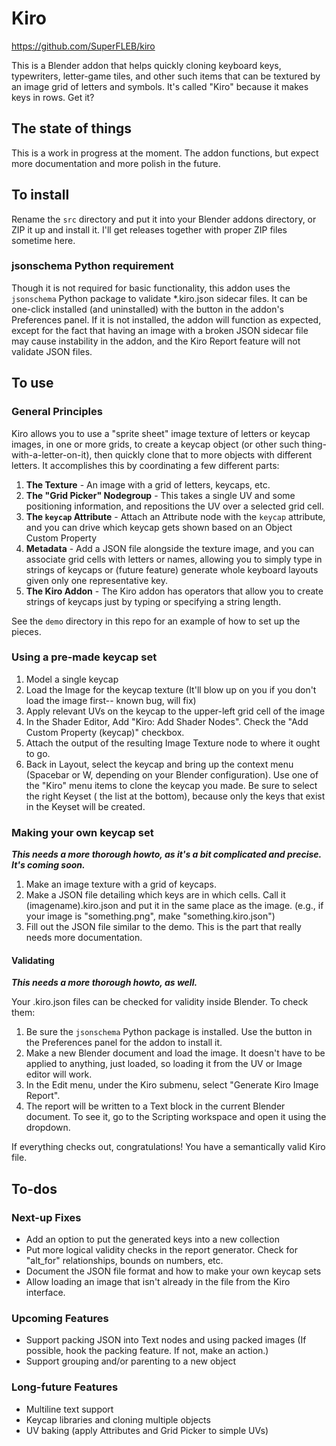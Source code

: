 # Kiro

https://github.com/SuperFLEB/kiro

This is a Blender addon that helps quickly cloning keyboard keys, typewriters, letter-game tiles, and other such items
that can be textured by an image grid of letters and symbols. It's called "Kiro" because it makes keys in rows. Get it?

## The state of things

This is a work in progress at the moment. The addon functions, but expect more documentation and more polish in the
future.

## To install

Rename the `src` directory and put it into your Blender addons directory, or ZIP it up and install it. I'll get releases
together with proper ZIP files sometime here.

### jsonschema Python requirement

Though it is not required for basic functionality, this addon uses the `jsonschema` Python package to validate
*.kiro.json sidecar files. It can be one-click installed (and uninstalled) with the button in the addon's Preferences
panel. If it is not installed, the addon will function as expected, except for the fact that having an image with a
broken JSON sidecar file may cause instability in the addon, and the Kiro Report feature will not validate JSON files.

## To use

### General Principles

Kiro allows you to use a "sprite sheet" image texture of letters or keycap images, in one or more grids, to create a
keycap object (or other such thing-with-a-letter-on-it), then quickly clone that to more objects with different letters.
It accomplishes this by coordinating a few different parts:

1. **The Texture** - An image with a grid of letters, keycaps, etc.
2. **The "Grid Picker" Nodegroup** - This takes a single UV and some positioning information, and repositions the UV
   over a selected grid cell.
3. **The `keycap` Attribute** - Attach an Attribute node with the `keycap` attribute, and you can drive which keycap
   gets shown based on an Object Custom Property
4. **Metadata** - Add a JSON file alongside the texture image, and you can associate grid cells with letters or names,
   allowing you to simply type in strings of keycaps or (future feature) generate whole keyboard layouts given only one
   representative key.
5. **The Kiro Addon** - The Kiro addon has operators that allow you to create strings of keycaps just by typing or
   specifying a string length.

See the `demo` directory in this repo for an example of how to set up the pieces.

### Using a pre-made keycap set

1. Model a single keycap
2. Load the Image for the keycap texture (It'll blow up on you if you don't load the image first-- known bug, will fix)
3. Apply relevant UVs on the keycap to the upper-left grid cell of the image
4. In the Shader Editor, Add "Kiro: Add Shader Nodes". Check the "Add Custom Property (keycap)" checkbox.
5. Attach the output of the resulting Image Texture node to where it ought to go.
6. Back in Layout, select the keycap and bring up the context menu (Spacebar or W, depending on your Blender
   configuration). Use one of the "Kiro" menu items to clone the keycap you made. Be sure to select the right Keyset (
   the list at the bottom), because only the keys that exist in the Keyset will be created.

### Making your own keycap set

***This needs a more thorough howto, as it's a bit complicated and precise. It's coming soon.***

1. Make an image texture with a grid of keycaps.
2. Make a JSON file detailing which keys are in which cells. Call it (imagename).kiro.json and put it in the same place
   as the image. (e.g., if your image is "something.png", make "something.kiro.json")
3. Fill out the JSON file similar to the demo. This is the part that really needs more documentation.

#### Validating

***This needs a more thorough howto, as well.***

Your .kiro.json files can be checked for validity inside Blender. To check them:

1. Be sure the `jsonschema` Python package is installed. Use the button in the Preferences panel for the addon to
   install it.
2. Make a new Blender document and load the image. It doesn't have to be applied to anything, just loaded, so loading it
   from the UV or Image editor will work.
3. In the Edit menu, under the Kiro submenu, select "Generate Kiro Image Report".
4. The report will be written to a Text block in the current Blender document. To see it, go to the Scripting workspace
   and open it using the dropdown.

If everything checks out, congratulations! You have a semantically valid Kiro file.

## To-dos

### Next-up Fixes

* Add an option to put the generated keys into a new collection
* Put more logical validity checks in the report generator. Check for "alt_for" relationships, bounds on numbers, etc.
* Document the JSON file format and how to make your own keycap sets
* Allow loading an image that isn't already in the file from the Kiro interface.

### Upcoming Features

* Support packing JSON into Text nodes and using packed images (If possible, hook the packing feature. If not, make an
  action.)
* Support grouping and/or parenting to a new object

### Long-future Features

* Multiline text support
* Keycap libraries and cloning multiple objects
* UV baking (apply Attributes and Grid Picker to simple UVs)
